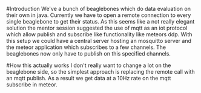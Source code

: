 #Introduction
We've a bunch of beaglebones which do data evaluation on their own in java.
Currently we have to open a remote connection to every single beaglebone to get their status.
As this seems like a not really elegant solution the mentor session suggested the use of mqtt as an iot protocol which allow publish and subscribe like functionality like meteors ddp.
With this setup we could have a central server hosting an mosquitto server and the meteor application which subscribes to a few channels.
The beaglebones now only have to publish on this specified channels.

#How this actually works
I don't really want to change a lot on the beaglebone side, so the simplest approach is replacing the remote call with an mqtt publish.
As a result we get data at a 10Hz rate on the mqtt subscribe in meteor.